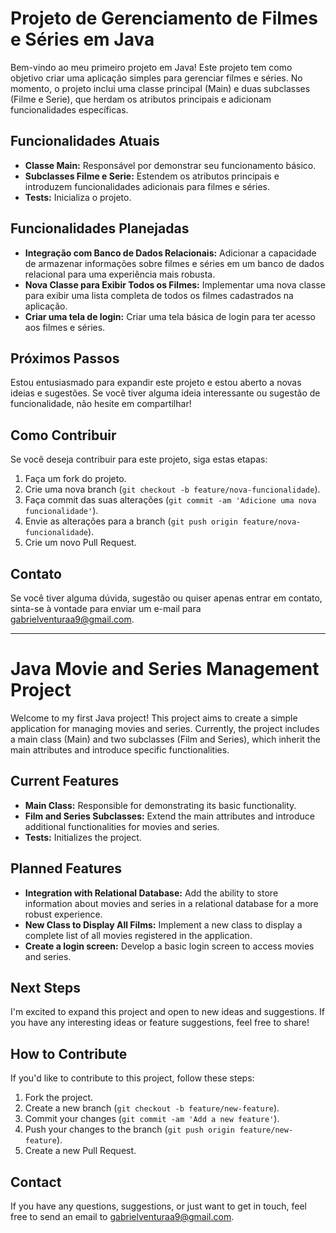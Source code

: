 # Projeto de Gerenciamento de Filmes e Séries em Java

Bem-vindo ao meu primeiro projeto em Java! Este projeto tem como objetivo criar uma aplicação simples para gerenciar filmes e séries.
No momento, o projeto inclui uma classe principal (Main) e duas subclasses (Filme e Serie), que herdam os atributos principais e adicionam funcionalidades específicas.

## Funcionalidades Atuais

- **Classe Main:** Responsável por demonstrar seu funcionamento básico.
- **Subclasses Filme e Serie:** Estendem os atributos principais e introduzem funcionalidades adicionais para filmes e séries.
- **Tests:** Inicializa o projeto.
  
## Funcionalidades Planejadas

- **Integração com Banco de Dados Relacionais:** Adicionar a capacidade de armazenar informações sobre filmes e séries em um banco de dados relacional para uma experiência mais robusta.
- **Nova Classe para Exibir Todos os Filmes:** Implementar uma nova classe para exibir uma lista completa de todos os filmes cadastrados na aplicação.
- **Criar uma tela de login:** Criar uma tela básica de login para ter acesso aos filmes e séries.

## Próximos Passos

Estou entusiasmado para expandir este projeto e estou aberto a novas ideias e sugestões. Se você tiver alguma ideia interessante ou sugestão de funcionalidade, não hesite em compartilhar!

## Como Contribuir

Se você deseja contribuir para este projeto, siga estas etapas:

1. Faça um fork do projeto.
2. Crie uma nova branch (`git checkout -b feature/nova-funcionalidade`).
3. Faça commit das suas alterações (`git commit -am 'Adicione uma nova funcionalidade'`).
4. Envie as alterações para a branch (`git push origin feature/nova-funcionalidade`).
5. Crie um novo Pull Request.

## Contato

Se você tiver alguma dúvida, sugestão ou quiser apenas entrar em contato, sinta-se à vontade para enviar um e-mail para gabrielventuraa9@gmail.com.

_________________________________________________________________________________________________________________________________________________________________________________

# Java Movie and Series Management Project

Welcome to my first Java project! This project aims to create a simple application for managing movies and series.
Currently, the project includes a main class (Main) and two subclasses (Film and Series), which inherit the main attributes and introduce specific functionalities.

## Current Features

- **Main Class:** Responsible for demonstrating its basic functionality.
- **Film and Series Subclasses:** Extend the main attributes and introduce additional functionalities for movies and series.
- **Tests:** Initializes the project.

## Planned Features

- **Integration with Relational Database:** Add the ability to store information about movies and series in a relational database for a more robust experience.
- **New Class to Display All Films:** Implement a new class to display a complete list of all movies registered in the application.
- **Create a login screen:** Develop a basic login screen to access movies and series.

## Next Steps

I'm excited to expand this project and open to new ideas and suggestions. If you have any interesting ideas or feature suggestions, feel free to share!

## How to Contribute

If you'd like to contribute to this project, follow these steps:

1. Fork the project.
2. Create a new branch (`git checkout -b feature/new-feature`).
3. Commit your changes (`git commit -am 'Add a new feature'`).
4. Push your changes to the branch (`git push origin feature/new-feature`).
5. Create a new Pull Request.

## Contact

If you have any questions, suggestions, or just want to get in touch, feel free to send an email to gabrielventuraa9@gmail.com.
